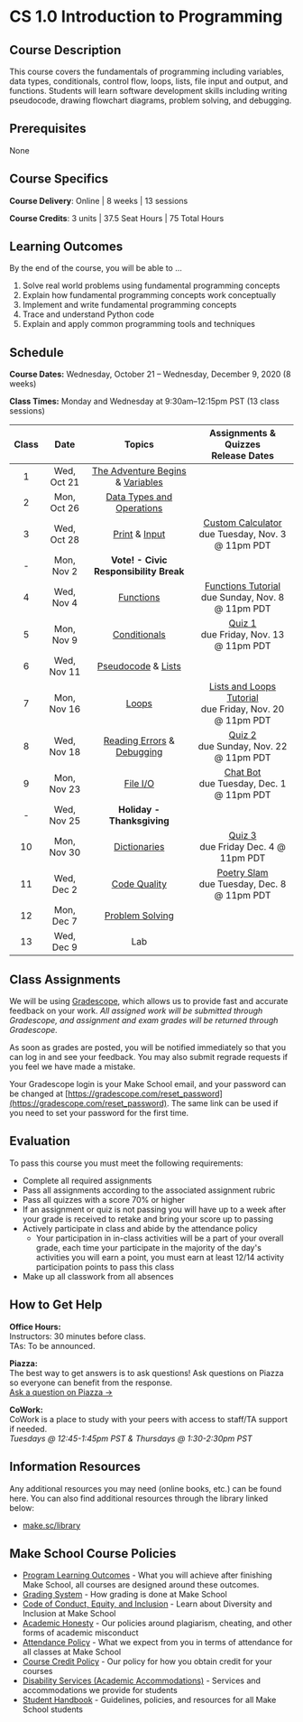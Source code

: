 # CS 1.0 Introduction to Programming

## Course Description

This course covers the fundamentals of programming including variables, data types, conditionals, control flow, loops, lists, file input and output, and functions. Students will learn software development skills including writing pseudocode, drawing flowchart diagrams, problem solving, and debugging. 

## Prerequisites

None

## Course Specifics

**Course Delivery**: Online | 8 weeks | 13 sessions

**Course Credits**: 3 units | 37.5 Seat Hours | 75 Total Hours

## Learning Outcomes

By the end of the course, you will be able to ...

1. Solve real world problems using fundamental programming concepts
1. Explain how fundamental programming concepts work conceptually
1. Implement and write fundamental programming concepts
1. Trace and understand Python code
1. Explain and apply common programming tools and techniques

## Schedule

**Course Dates:** Wednesday, October 21 – Wednesday, December 9, 2020 (8 weeks)

**Class Times:** Monday and Wednesday at 9:30am–12:15pm PST (13 class sessions)



| Class |          Date          |                 Topics                  |    Assignments & Quizzes <br/> Release Dates    |
|:-----:|:----------------------:|:---------------------------------------:|:-----------------------------------------------:|
|  1    |  Wed, Oct 21           | [The Adventure Begins] & [Variables]    | 
|  2    |  Mon, Oct 26           | [Data Types and Operations]             |
|  3    |  Wed, Oct 28           | [Print] & [Input]                       | [Custom Calculator] <br/> due Tuesday, Nov. 3 @ 11pm PDT
|  -    |  Mon, Nov 2            | **Vote! - Civic Responsibility Break**  | 
|  4    |  Wed, Nov 4            | [Functions]                             | [Functions Tutorial] <br/> due Sunday, Nov. 8 @ 11pm PDT
|  5    |  Mon, Nov 9            | [Conditionals]                          | [Quiz 1] <br/> due Friday, Nov. 13 @ 11pm PDT
|  6    |  Wed, Nov 11           | [Pseudocode] & [Lists]                  |
|  7    |  Mon, Nov 16           | [Loops]                                 | [Lists and Loops Tutorial] <br/> due Friday, Nov. 20 @ 11pm PDT
|  8    |  Wed, Nov 18           | [Reading Errors] & [Debugging]          | [Quiz 2] <br/> due Sunday, Nov. 22 @ 11pm PDT
|  9    |  Mon, Nov 23           | [File I/O]                              | [Chat Bot] <br/> due Tuesday, Dec. 1 @ 11pm PDT
|  -    |  Wed, Nov 25           |  **Holiday - Thanksgiving**             | 
| 10    |  Mon, Nov 30           | [Dictionaries]                          | [Quiz 3] <br/> due Friday Dec. 4 @ 11pm PDT
| 11    |  Wed, Dec 2            | [Code Quality]                          | [Poetry Slam] <br/> due Tuesday, Dec. 8 @ 11pm PDT
| 12    |  Mon, Dec 7            | [Problem Solving]                       | 
| 13    |  Wed, Dec 9            | Lab                                     |


[The Adventure Begins]: Lessons/adventure_begins.md
[Variables]: Lessons/variables.md
[Data Types and Operations]: Lessons/datatypes_operations.md
[Print]: Lessons/print.md
[Input]: Lessons/input.md
[Functions]: Lessons/functions.md
[Reading Errors]: Lessons/reading_errors.md
[Conditionals]: Lessons/conditionals.md
[Pseudocode]: Lessons/pseudocode.md
[Lists]: Lessons/lists.md
[Loops]: Lessons/loops.md
[Debugging]: Lessons/debugging.md
[File I/O]: Lessons/file_io.md
[Dictionaries]: Lessons/dictionaries.md
[Code Quality]: Lessons/code_quality.md
[Problem Solving]: Lessons/problem_solving.md

[Custom Calculator]: https://www.gradescope.com/courses/201367/assignments/768668
[Functions Tutorial]: https://www.gradescope.com/courses/201367/assignments/769069
[Chat Bot]: https://www.gradescope.com/courses/201367/assignments/768688
[Lists and Loops Tutorial]: https://www.gradescope.com/courses/201367/assignments/769103
[Poetry Slam]: https://www.gradescope.com/courses/201367/assignments/768689

[Quiz 1]: https://www.gradescope.com/courses/201367/assignments/769102
[Quiz 2]: https://www.gradescope.com/courses/201367/assignments/769104
[Quiz 3]: https://www.gradescope.com/courses/201367/assignments/769105

## Class Assignments

We will be using [Gradescope](gradescope.com), which allows us to provide fast and accurate feedback on your work. *All assigned work will be submitted through Gradescope, and assignment and exam grades will be returned through Gradescope.*

As soon as grades are posted, you will be notified immediately so that you can log in and see your feedback. You may also submit regrade requests if you feel we have made a mistake.

Your Gradescope login is your Make School email, and your password can be changed at [https://gradescope.com/reset_password](https://gradescope.com/reset_password). The same link can be used if you need to set your password for the first time.

## Evaluation

To pass this course you must meet the following requirements:

- Complete all required assignments
- Pass all assignments according to the associated assignment rubric
- Pass all quizzes with a score 70% or higher 
- If an assignment or quiz is not passing you will have up to a week after your grade is received to retake and bring your score up to passing
- Actively participate in class and abide by the attendance policy
    - Your participation in in-class activities will be a part of your overall grade, each time your participate in the majority of the day's activities you will earn a point, you must earn at least 12/14 activity participation points to pass this class
- Make up all classwork from all absences

## How to Get Help
**Office Hours:** \
Instructors: 30 minutes before class.\
TAs: To be announced.

**Piazza:** \
The best way to get answers is to ask questions! Ask questions on Piazza so everyone can benefit from the response. \
[Ask a question on Piazza →](https://make.sc/cs1.0-piazza)

**CoWork:** \
CoWork is a place to study with your peers with access to staff/TA support if needed. \
*Tuesdays @ 12:45-1:45pm PST & Thursdays @ 1:30-2:30pm PST*

##  Information Resources

Any additional resources you may need (online books, etc.) can be found here. You can also find additional resources through the library linked below:

- [make.sc/library](http://make.sc/library)

## Make School Course Policies

- [Program Learning Outcomes](https://make.sc/program-learning-outcomes) - What you will achieve after finishing Make School, all courses are designed around these outcomes.
- [Grading System](https://make.sc/grading-system) - How grading is done at Make School
- [Code of Conduct, Equity, and Inclusion](https://make.sc/code-of-conduct) - Learn about Diversity and Inclusion at Make School
- [Academic Honesty](https://make.sc/academic-honesty-policy) - Our policies around plagiarism, cheating, and other forms of academic misconduct
- [Attendance Policy](https://make.sc/attendance-policy) - What we expect from you in terms of attendance for all classes at Make School
- [Course Credit Policy](https://make.sc/course-credit-policy) - Our policy for how you obtain credit for your courses
- [Disability Services (Academic Accommodations)](https://make.sc/disability-services) - Services and accommodations we provide for students
- [Student Handbook](https://make.sc/student-handbook) - Guidelines, policies, and resources for all Make School students
